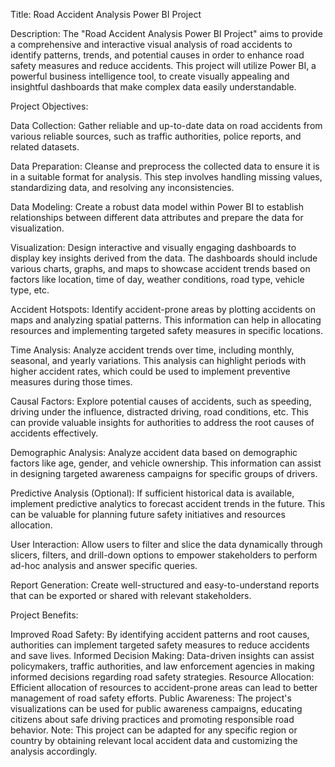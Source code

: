 Title: Road Accident Analysis Power BI Project

Description:
The "Road Accident Analysis Power BI Project" aims to provide a comprehensive and interactive visual analysis of road accidents to identify patterns, trends, and potential causes in order to enhance road safety measures and reduce accidents. This project will utilize Power BI, a powerful business intelligence tool, to create visually appealing and insightful dashboards that make complex data easily understandable.

Project Objectives:

Data Collection: Gather reliable and up-to-date data on road accidents from various reliable sources, such as traffic authorities, police reports, and related datasets.

Data Preparation: Cleanse and preprocess the collected data to ensure it is in a suitable format for analysis. This step involves handling missing values, standardizing data, and resolving any inconsistencies.

Data Modeling: Create a robust data model within Power BI to establish relationships between different data attributes and prepare the data for visualization.

Visualization: Design interactive and visually engaging dashboards to display key insights derived from the data. The dashboards should include various charts, graphs, and maps to showcase accident trends based on factors like location, time of day, weather conditions, road type, vehicle type, etc.

Accident Hotspots: Identify accident-prone areas by plotting accidents on maps and analyzing spatial patterns. This information can help in allocating resources and implementing targeted safety measures in specific locations.

Time Analysis: Analyze accident trends over time, including monthly, seasonal, and yearly variations. This analysis can highlight periods with higher accident rates, which could be used to implement preventive measures during those times.

Causal Factors: Explore potential causes of accidents, such as speeding, driving under the influence, distracted driving, road conditions, etc. This can provide valuable insights for authorities to address the root causes of accidents effectively.

Demographic Analysis: Analyze accident data based on demographic factors like age, gender, and vehicle ownership. This information can assist in designing targeted awareness campaigns for specific groups of drivers.

Predictive Analysis (Optional): If sufficient historical data is available, implement predictive analytics to forecast accident trends in the future. This can be valuable for planning future safety initiatives and resources allocation.

User Interaction: Allow users to filter and slice the data dynamically through slicers, filters, and drill-down options to empower stakeholders to perform ad-hoc analysis and answer specific queries.

Report Generation: Create well-structured and easy-to-understand reports that can be exported or shared with relevant stakeholders.

Project Benefits:

Improved Road Safety: By identifying accident patterns and root causes, authorities can implement targeted safety measures to reduce accidents and save lives.
Informed Decision Making: Data-driven insights can assist policymakers, traffic authorities, and law enforcement agencies in making informed decisions regarding road safety strategies.
Resource Allocation: Efficient allocation of resources to accident-prone areas can lead to better management of road safety efforts.
Public Awareness: The project's visualizations can be used for public awareness campaigns, educating citizens about safe driving practices and promoting responsible road behavior.
Note: This project can be adapted for any specific region or country by obtaining relevant local accident data and customizing the analysis accordingly.
